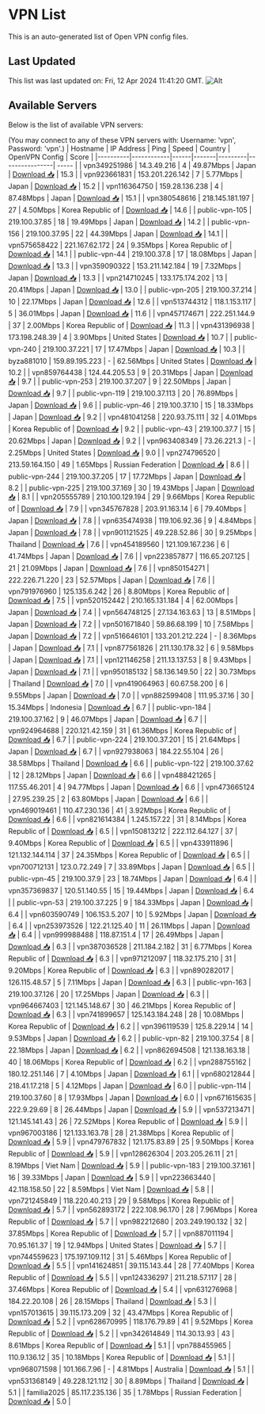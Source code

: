# VPN List

This is an auto-generated list of Open VPN config files.

## Last Updated

This list was last updated on: Fri, 12 Apr 2024 11:41:20 GMT.
![Alt](https://repobeats.axiom.co/api/embed/186b98318ef1479477931607c1ad7d823f12451f.svg "Repobeats analytics image")

## Available Servers

Below is the list of available VPN servers:

(You may connect to any of these VPN servers with: Username: 'vpn', Password: 'vpn'.)
| Hostname | IP Address | Ping | Speed | Country | OpenVPN Config | Score |
|----------|------------|------|-------|---------|----------------| ----- |
| vpn349251986 | 14.3.49.216 | 4 | 49.87Mbps | Japan | [Download 📥](./configs/server_0_JP.ovpn) | 15.3 |
| vpn923661831 | 153.201.226.142 | 7 | 5.77Mbps | Japan | [Download 📥](./configs/server_1_JP.ovpn) | 15.2 |
| vpn116364750 | 159.28.136.238 | 4 | 87.48Mbps | Japan | [Download 📥](./configs/server_2_JP.ovpn) | 15.1 |
| vpn380548616 | 218.145.181.197 | 27 | 4.50Mbps | Korea Republic of | [Download 📥](./configs/server_3_KR.ovpn) | 14.6 |
| public-vpn-105 | 219.100.37.85 | 18 | 19.49Mbps | Japan | [Download 📥](./configs/server_4_JP.ovpn) | 14.2 |
| public-vpn-156 | 219.100.37.95 | 22 | 44.39Mbps | Japan | [Download 📥](./configs/server_5_JP.ovpn) | 14.1 |
| vpn575658422 | 221.167.62.172 | 24 | 9.35Mbps | Korea Republic of | [Download 📥](./configs/server_6_KR.ovpn) | 14.1 |
| public-vpn-44 | 219.100.37.8 | 17 | 18.08Mbps | Japan | [Download 📥](./configs/server_7_JP.ovpn) | 13.3 |
| vpn359090322 | 153.211.142.184 | 19 | 7.32Mbps | Japan | [Download 📥](./configs/server_8_JP.ovpn) | 13.3 |
| vpn214710245 | 133.175.174.202 | 13 | 20.41Mbps | Japan | [Download 📥](./configs/server_9_JP.ovpn) | 13.0 |
| public-vpn-205 | 219.100.37.214 | 10 | 22.17Mbps | Japan | [Download 📥](./configs/server_10_JP.ovpn) | 12.6 |
| vpn513744312 | 118.1.153.117 | 5 | 36.01Mbps | Japan | [Download 📥](./configs/server_11_JP.ovpn) | 11.6 |
| vpn457174671 | 222.251.144.9 | 37 | 2.00Mbps | Korea Republic of | [Download 📥](./configs/server_12_KR.ovpn) | 11.3 |
| vpn431396938 | 173.198.248.39 | 4 | 3.90Mbps | United States | [Download 📥](./configs/server_13_US.ovpn) | 10.7 |
| public-vpn-240 | 219.100.37.221 | 17 | 17.47Mbps | Japan | [Download 📥](./configs/server_14_JP.ovpn) | 10.3 |
| byza881010 | 159.89.195.223 | - | 62.56Mbps | United States | [Download 📥](./configs/server_15_US.ovpn) | 10.2 |
| vpn859764438 | 124.44.205.53 | 9 | 20.31Mbps | Japan | [Download 📥](./configs/server_16_JP.ovpn) | 9.7 |
| public-vpn-253 | 219.100.37.207 | 9 | 22.50Mbps | Japan | [Download 📥](./configs/server_17_JP.ovpn) | 9.7 |
| public-vpn-119 | 219.100.37.113 | 20 | 76.89Mbps | Japan | [Download 📥](./configs/server_18_JP.ovpn) | 9.6 |
| public-vpn-46 | 219.100.37.10 | 15 | 18.33Mbps | Japan | [Download 📥](./configs/server_19_JP.ovpn) | 9.2 |
| vpn481041258 | 220.93.75.111 | 32 | 4.01Mbps | Korea Republic of | [Download 📥](./configs/server_20_KR.ovpn) | 9.2 |
| public-vpn-43 | 219.100.37.7 | 15 | 20.62Mbps | Japan | [Download 📥](./configs/server_21_JP.ovpn) | 9.2 |
| vpn963408349 | 73.26.221.3 | - | 2.25Mbps | United States | [Download 📥](./configs/server_22_US.ovpn) | 9.0 |
| vpn274796520 | 213.59.164.150 | 49 | 1.65Mbps | Russian Federation | [Download 📥](./configs/server_23_RU.ovpn) | 8.6 |
| public-vpn-244 | 219.100.37.205 | 17 | 17.72Mbps | Japan | [Download 📥](./configs/server_24_JP.ovpn) | 8.2 |
| public-vpn-225 | 219.100.37.169 | 30 | 19.43Mbps | Japan | [Download 📥](./configs/server_25_JP.ovpn) | 8.1 |
| vpn205555789 | 210.100.129.194 | 29 | 9.66Mbps | Korea Republic of | [Download 📥](./configs/server_26_KR.ovpn) | 7.9 |
| vpn345767828 | 203.91.163.14 | 6 | 79.40Mbps | Japan | [Download 📥](./configs/server_27_JP.ovpn) | 7.8 |
| vpn635474938 | 119.106.92.36 | 9 | 4.84Mbps | Japan | [Download 📥](./configs/server_28_JP.ovpn) | 7.8 |
| vpn901121525 | 49.228.52.86 | 30 | 9.25Mbps | Thailand | [Download 📥](./configs/server_29_TH.ovpn) | 7.6 |
| vpn454189560 | 121.109.167.236 | 6 | 41.74Mbps | Japan | [Download 📥](./configs/server_30_JP.ovpn) | 7.6 |
| vpn223857877 | 116.65.207.125 | 21 | 21.09Mbps | Japan | [Download 📥](./configs/server_31_JP.ovpn) | 7.6 |
| vpn850154271 | 222.226.71.220 | 23 | 52.57Mbps | Japan | [Download 📥](./configs/server_32_JP.ovpn) | 7.6 |
| vpn791976960 | 125.135.6.242 | 26 | 8.80Mbps | Korea Republic of | [Download 📥](./configs/server_33_KR.ovpn) | 7.5 |
| vpn520152442 | 210.165.131.184 | 4 | 62.00Mbps | Japan | [Download 📥](./configs/server_34_JP.ovpn) | 7.4 |
| vpn564748125 | 27.134.163.63 | 13 | 8.51Mbps | Japan | [Download 📥](./configs/server_35_JP.ovpn) | 7.2 |
| vpn501671840 | 59.86.68.199 | 10 | 7.58Mbps | Japan | [Download 📥](./configs/server_36_JP.ovpn) | 7.2 |
| vpn516646101 | 133.201.212.224 | - | 8.36Mbps | Japan | [Download 📥](./configs/server_37_JP.ovpn) | 7.1 |
| vpn877561826 | 211.130.178.32 | 6 | 9.58Mbps | Japan | [Download 📥](./configs/server_38_JP.ovpn) | 7.1 |
| vpn121146258 | 211.13.137.53 | 8 | 9.43Mbps | Japan | [Download 📥](./configs/server_39_JP.ovpn) | 7.1 |
| vpn950185132 | 58.136.149.50 | 22 | 30.73Mbps | Thailand | [Download 📥](./configs/server_40_TH.ovpn) | 7.0 |
| vpn419064963 | 60.67.58.200 | 6 | 9.55Mbps | Japan | [Download 📥](./configs/server_41_JP.ovpn) | 7.0 |
| vpn882599408 | 111.95.37.16 | 30 | 15.34Mbps | Indonesia | [Download 📥](./configs/server_42_ID.ovpn) | 6.7 |
| public-vpn-184 | 219.100.37.162 | 9 | 46.07Mbps | Japan | [Download 📥](./configs/server_43_JP.ovpn) | 6.7 |
| vpn924964688 | 220.121.42.159 | 31 | 61.36Mbps | Korea Republic of | [Download 📥](./configs/server_44_KR.ovpn) | 6.7 |
| public-vpn-224 | 219.100.37.201 | 15 | 21.64Mbps | Japan | [Download 📥](./configs/server_45_JP.ovpn) | 6.7 |
| vpn927938063 | 184.22.55.104 | 26 | 38.58Mbps | Thailand | [Download 📥](./configs/server_46_TH.ovpn) | 6.6 |
| public-vpn-122 | 219.100.37.62 | 12 | 28.12Mbps | Japan | [Download 📥](./configs/server_47_JP.ovpn) | 6.6 |
| vpn488421265 | 117.55.46.201 | 4 | 94.77Mbps | Japan | [Download 📥](./configs/server_48_JP.ovpn) | 6.6 |
| vpn473665124 | 27.95.239.25 | 2 | 63.80Mbps | Japan | [Download 📥](./configs/server_49_JP.ovpn) | 6.6 |
| vpn469019461 | 110.47.230.136 | 41 | 3.92Mbps | Korea Republic of | [Download 📥](./configs/server_50_KR.ovpn) | 6.6 |
| vpn821614384 | 1.245.157.22 | 31 | 8.14Mbps | Korea Republic of | [Download 📥](./configs/server_51_KR.ovpn) | 6.5 |
| vpn150813212 | 222.112.64.127 | 37 | 9.40Mbps | Korea Republic of | [Download 📥](./configs/server_52_KR.ovpn) | 6.5 |
| vpn433911896 | 121.132.144.114 | 37 | 24.35Mbps | Korea Republic of | [Download 📥](./configs/server_53_KR.ovpn) | 6.5 |
| vpn700712131 | 123.0.72.249 | 7 | 33.89Mbps | Japan | [Download 📥](./configs/server_54_JP.ovpn) | 6.5 |
| public-vpn-45 | 219.100.37.9 | 23 | 18.74Mbps | Japan | [Download 📥](./configs/server_55_JP.ovpn) | 6.4 |
| vpn357369837 | 120.51.140.55 | 15 | 19.44Mbps | Japan | [Download 📥](./configs/server_56_JP.ovpn) | 6.4 |
| public-vpn-53 | 219.100.37.225 | 9 | 184.33Mbps | Japan | [Download 📥](./configs/server_57_JP.ovpn) | 6.4 |
| vpn603590749 | 106.153.5.207 | 10 | 5.92Mbps | Japan | [Download 📥](./configs/server_58_JP.ovpn) | 6.4 |
| vpn253973526 | 122.21.125.40 | 11 | 26.11Mbps | Japan | [Download 📥](./configs/server_59_JP.ovpn) | 6.4 |
| vpn999988488 | 118.87.151.4 | 17 | 26.49Mbps | Japan | [Download 📥](./configs/server_60_JP.ovpn) | 6.3 |
| vpn387036528 | 211.184.2.182 | 31 | 6.77Mbps | Korea Republic of | [Download 📥](./configs/server_61_KR.ovpn) | 6.3 |
| vpn971212097 | 118.32.175.210 | 31 | 9.20Mbps | Korea Republic of | [Download 📥](./configs/server_62_KR.ovpn) | 6.3 |
| vpn890282017 | 126.115.48.57 | 5 | 7.11Mbps | Japan | [Download 📥](./configs/server_63_JP.ovpn) | 6.3 |
| public-vpn-163 | 219.100.37.126 | 20 | 17.25Mbps | Japan | [Download 📥](./configs/server_64_JP.ovpn) | 6.3 |
| vpn964667403 | 121.145.148.67 | 30 | 46.21Mbps | Korea Republic of | [Download 📥](./configs/server_65_KR.ovpn) | 6.3 |
| vpn741899657 | 125.143.184.248 | 28 | 10.08Mbps | Korea Republic of | [Download 📥](./configs/server_66_KR.ovpn) | 6.2 |
| vpn396119539 | 125.8.229.14 | 14 | 9.53Mbps | Japan | [Download 📥](./configs/server_67_JP.ovpn) | 6.2 |
| public-vpn-82 | 219.100.37.54 | 8 | 22.18Mbps | Japan | [Download 📥](./configs/server_68_JP.ovpn) | 6.2 |
| vpn862694508 | 121.138.163.18 | 40 | 18.06Mbps | Korea Republic of | [Download 📥](./configs/server_69_KR.ovpn) | 6.2 |
| vpn288755162 | 180.12.251.146 | 7 | 4.10Mbps | Japan | [Download 📥](./configs/server_70_JP.ovpn) | 6.1 |
| vpn680212844 | 218.41.17.218 | 5 | 4.12Mbps | Japan | [Download 📥](./configs/server_71_JP.ovpn) | 6.0 |
| public-vpn-114 | 219.100.37.60 | 8 | 17.93Mbps | Japan | [Download 📥](./configs/server_72_JP.ovpn) | 6.0 |
| vpn671615635 | 222.9.29.69 | 8 | 26.44Mbps | Japan | [Download 📥](./configs/server_73_JP.ovpn) | 5.9 |
| vpn537213471 | 121.145.141.43 | 26 | 72.52Mbps | Korea Republic of | [Download 📥](./configs/server_74_KR.ovpn) | 5.9 |
| vpn967003186 | 121.133.163.78 | 28 | 21.38Mbps | Korea Republic of | [Download 📥](./configs/server_75_KR.ovpn) | 5.9 |
| vpn479767832 | 121.175.83.89 | 25 | 9.50Mbps | Korea Republic of | [Download 📥](./configs/server_76_KR.ovpn) | 5.9 |
| vpn128626304 | 203.205.26.11 | 21 | 8.19Mbps | Viet Nam | [Download 📥](./configs/server_77_VN.ovpn) | 5.9 |
| public-vpn-183 | 219.100.37.161 | 16 | 39.33Mbps | Japan | [Download 📥](./configs/server_78_JP.ovpn) | 5.9 |
| vpn223663440 | 42.118.158.50 | 22 | 8.59Mbps | Viet Nam | [Download 📥](./configs/server_79_VN.ovpn) | 5.8 |
| vpn721245849 | 118.220.40.213 | 29 | 9.58Mbps | Korea Republic of | [Download 📥](./configs/server_80_KR.ovpn) | 5.7 |
| vpn562893172 | 222.108.96.170 | 28 | 7.96Mbps | Korea Republic of | [Download 📥](./configs/server_81_KR.ovpn) | 5.7 |
| vpn982212680 | 203.249.190.132 | 32 | 37.85Mbps | Korea Republic of | [Download 📥](./configs/server_82_KR.ovpn) | 5.7 |
| vpn887011194 | 70.95.161.37 | 19 | 12.94Mbps | United States | [Download 📥](./configs/server_83_US.ovpn) | 5.7 |
| vpn744559623 | 175.197.109.112 | 31 | 5.46Mbps | Korea Republic of | [Download 📥](./configs/server_84_KR.ovpn) | 5.5 |
| vpn141624851 | 39.115.143.44 | 28 | 77.40Mbps | Korea Republic of | [Download 📥](./configs/server_85_KR.ovpn) | 5.5 |
| vpn124336297 | 211.218.57.117 | 28 | 37.46Mbps | Korea Republic of | [Download 📥](./configs/server_86_KR.ovpn) | 5.4 |
| vpn631276968 | 184.22.20.108 | 26 | 28.15Mbps | Thailand | [Download 📥](./configs/server_87_TH.ovpn) | 5.3 |
| vpn157013615 | 39.115.173.209 | 32 | 43.47Mbps | Korea Republic of | [Download 📥](./configs/server_88_KR.ovpn) | 5.2 |
| vpn628670995 | 118.176.79.89 | 41 | 9.52Mbps | Korea Republic of | [Download 📥](./configs/server_89_KR.ovpn) | 5.2 |
| vpn342614849 | 114.30.13.93 | 43 | 8.61Mbps | Korea Republic of | [Download 📥](./configs/server_90_KR.ovpn) | 5.1 |
| vpn788455965 | 110.9.136.12 | 35 | 10.18Mbps | Korea Republic of | [Download 📥](./configs/server_91_KR.ovpn) | 5.1 |
| vpn968071598 | 101.166.7.96 | - | 4.81Mbps | Australia | [Download 📥](./configs/server_92_AU.ovpn) | 5.1 |
| vpn531368149 | 49.228.121.112 | 30 | 8.89Mbps | Thailand | [Download 📥](./configs/server_93_TH.ovpn) | 5.1 |
| familia2025 | 85.117.235.136 | 35 | 1.78Mbps | Russian Federation | [Download 📥](./configs/server_94_RU.ovpn) | 5.0 |
